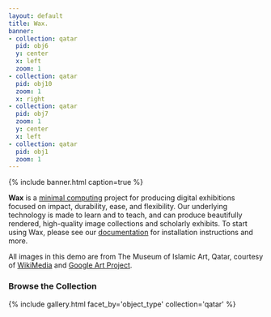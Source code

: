 ```yaml
---
layout: default
title: Wax.
banner:
- collection: qatar
  pid: obj6
  y: center
  x: left
  zoom: 1
- collection: qatar
  pid: obj10
  zoom: 1
  x: right
- collection: qatar
  pid: obj7
  zoom: 1
  y: center
  x: left
- collection: qatar
  pid: obj1
  zoom: 1
---
```


{% include banner.html caption=true %}

__Wax__ is a [minimal computing](http://go-dh.github.io/mincomp/) project for producing digital exhibitions focused on impact, durability, ease, and flexibility. Our underlying technology is made to learn and to teach, and can produce beautifully rendered, high-quality image collections and scholarly exhibits. To start using Wax, please see our [documentation](https://minicomp.github.io/wiki/#/wax/) for installation instructions and more.

All images in this demo are from The Museum of Islamic Art, Qatar, courtesy of [WikiMedia](https://commons.wikimedia.org/wiki/Category:Google_Art_Project_works_in_The_Museum_of_Islamic_Art,_Qatar) and [Google Art Project](https://www.google.com/culturalinstitute/about/artproject/).

### Browse the Collection

{% include gallery.html facet_by='object_type' collection='qatar' %}
